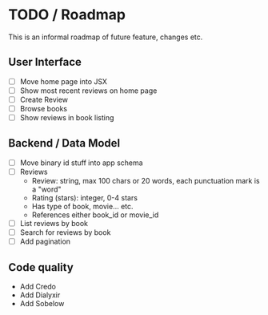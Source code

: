 # TODO / Roadmap

This is an informal roadmap of future feature, changes etc.

## User Interface
  - [ ] Move home page into JSX
  - [ ] Show most recent reviews on home page
  - [ ] Create Review
  - [ ] Browse books
  - [ ] Show reviews in book listing

## Backend / Data Model
  - [ ] Move binary id stuff into app schema
  - [ ] Reviews
    - Review: string, max 100 chars or 20 words, each punctuation mark is a "word"
    - Rating (stars): integer, 0-4 stars
    - Has type of book, movie... etc.
    - References either book_id or movie_id
  - [ ] List reviews by book
  - [ ] Search for reviews by book
  - [ ] Add pagination

## Code quality
  - Add Credo
  - Add Dialyxir
  - Add Sobelow
